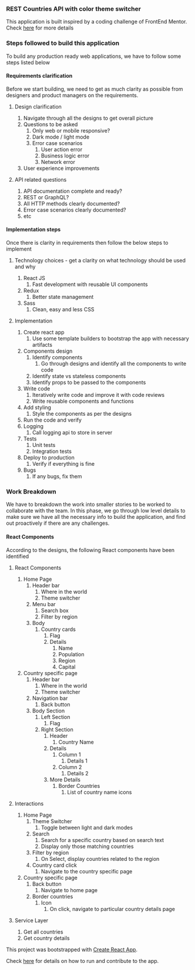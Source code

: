 ### REST Countries API with color theme switcher

This application is built inspired by a coding challenge of FrontEnd Mentor. Check [here](https://www.frontendmentor.io/challenges/rest-countries-api-with-color-theme-switcher-5cacc469fec04111f7b848ca) for more details


### Steps followed to build this application

To build any production ready web applications, we have to follow some steps listed below

#### Requirements clarification

Before we start building, we need to get as much clarity as possible from designers and product managers on the requirements.

1. Design clarification
    1. Navigate through all the designs to get overall picture
    2. Questions to be asked
        1. Only web or mobile responsive?
        2. Dark mode / light mode
        3. Error case scenarios
            1. User action error
            2. Business logic error
            3. Network error
    3. User experience improvements

2. API related questions
    1. API documentation complete and ready?
    2. REST or GraphQL?
    3. All HTTP methods clearly documented?
    4. Error case scenarios clearly documented?
    5. etc

#### Implementation steps

Once there is clarity in requirements then follow the below steps to implement

1. Technology choices - get a clarity on what technology should be used and why
    1. React JS
        1. Fast development with reusable UI components
    2. Redux
        1. Better state management
    3. Sass
        1. Clean, easy and less CSS

2. Implementation
    1. Create react app
        1. Use some template builders to bootstrap the app with necessary artifacts
    2. Components design
        1. Identify components
            1. Go through designs and identify all the components to write code
        2. Identify state vs stateless components
        3. Identify props to be passed to the components
    3. Write code
        1. Iteratively write code and improve it with code reviews
        2. Write reusable components and functions
    4. Add styling
        1. Style the components as per the designs
    5. Run the code and verify
    6. Logging
        1. Call logging api to store in server
    7. Tests
        1. Unit tests
        2. Integration tests
    8. Deploy to production
        1. Verify if everything is fine
    9. Bugs
        1. If any bugs, fix them

### Work Breakdown

We have to breakdown the work into smaller stories to be worked to collaborate with the team. In this phase, we go through low level details to make sure we have all the necessary info to build the application, and find out proactively if there are any challenges.

#### React Components

According to the designs, the following React components have been identified

1. React Components
    1. Home Page
        1. Header bar
            1. Where in the world
            2. Theme switcher
        2. Menu bar
            1. Search box
            2. Filter by region
        3. Body
            1. Country cards
                1. Flag
                2. Details
                    1. Name
                    2. Population
                    3. Region
                    4. Capital
    2. Country specific page
        1. Header bar
            1. Where in the world
            2. Theme switcher
        2. Navigation bar
            1. Back button
        3. Body Section
            1. Left Section
                1. Flag
            2. Right Section
                1. Header
                    1. Country Name
                2. Details
                    1. Column 1
                        1. Details 1
                    1. Column 2
                        1. Details 2
                1. More Details
                    1. Border Countries
                        1. List of country name icons

2. Interactions
    1. Home Page
        1. Theme Switcher
            1. Toggle between light and dark modes
        2. Search
            1. Search for a specific country based on search text
            2. Display only those matching countries
        3. Filter by region
            1. On Select, display countries related to the region
        4. Country card click
            1. Navigate to the country specific page
    4. Country specific page
        1. Back button
            1. Navigate to home page
        2. Border countries
            1. Icon
                1. On click, navigate to particular country details page

3. Service Layer
    1. Get all countries
    2. Get country details


This project was bootstrapped with [Create React App](https://github.com/facebook/create-react-app).

Check [here](https://github.com/Prathyusha1993/countries-rest-api/blob/master/TechnicalDetails.md) for details on how to run and contribute to the app.
